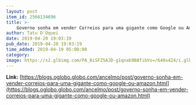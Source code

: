 ```yaml
---
layout: post
item_id: 2566134696
title: >-
    Governo sonha em vender Correios para uma gigante como Google ou Amazon : Ancelmo
author: Tatu D'Oquei
date: 2019-04-20 19:03:19
pub_date: 2019-04-20 19:03:19
time_added: 2019-04-19 05:00:00
category: 
image: https://s2.glbimg.com/PA_BiSFZ5AJD-g1qnab9B8fibVs=/640x424/i.glbimg.com/og/ig/infoglobo1/f/original/2018/05/09/correios.jpg
---
```


**Link:** [https://blogs.oglobo.globo.com/ancelmo/post/governo-sonha-em-vender-correios-para-uma-gigante-como-google-ou-amazon.html](https://blogs.oglobo.globo.com/ancelmo/post/governo-sonha-em-vender-correios-para-uma-gigante-como-google-ou-amazon.html)

